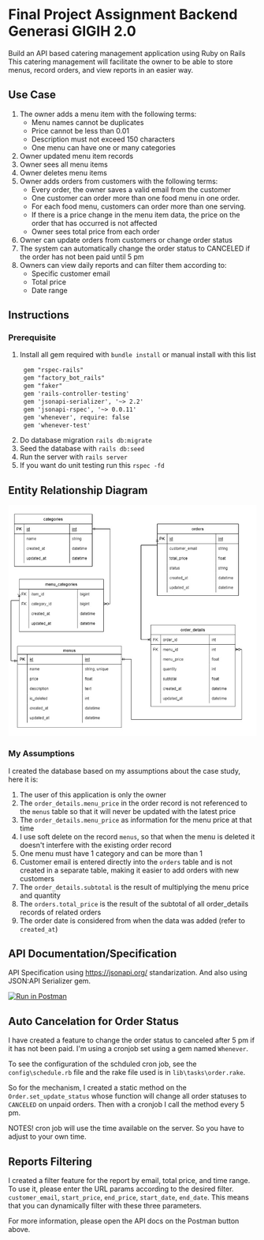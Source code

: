# Final Project Assignment Backend Generasi GIGIH 2.0

Build an API based catering management application using Ruby on Rails This catering management will facilitate the owner to be able to store menus, record orders, and view reports in an easier way.

## Use Case
1. The owner adds a menu item with the following terms:
    * Menu names cannot be duplicates
    * Price cannot be less than 0.01
    * Description must not exceed 150 characters
    * One menu can have one or many categories
2. Owner updated menu item records
3. Owner sees all menu items
4. Owner deletes menu items
5. Owner adds orders from customers with the following terms:
    * Every order, the owner saves a valid email from the customer
    * One customer can order more than one food menu in one order.
    * For each food menu, customers can order more than one serving.
    * If there is a price change in the menu item data, the price on the order that has occurred is not affected
    * Owner sees total price from each order
6. Owner can update orders from customers or change order status
7. The system can automatically change the order status to CANCELED if the order has not been paid until 5 pm
8. Owners can view daily reports and can filter them according to:
    * Specific customer email
    * Total price
    * Date range

## Instructions

### Prerequisite
1. Install all gem required with ```bundle install```
   or manual install with this list
   ```
    gem "rspec-rails"
    gem "factory_bot_rails"
    gem "faker"
    gem 'rails-controller-testing'
    gem 'jsonapi-serializer', '~> 2.2'
    gem 'jsonapi-rspec', '~> 0.0.11'
    gem 'whenever', require: false
    gem 'whenever-test'
   ```
2. Do database migration ```rails db:migrate```
3. Seed the database with ```rails db:seed```
4. Run the server with ```rails server```
5. If you want do unit testing run this ```rspec -fd```

## Entity Relationship Diagram

<img src="Catering Management ERD.jpg" width=1000>

### My Assumptions
I created the database based on my assumptions about the case study, here it is:
1. The user of this application is only the owner
2. The `order_details.menu_price` in the order record is not referenced to the `menus` table so that it will never be updated with the latest price
3. The `order_details.menu_price` as information for the menu price at that time
4. I use soft delete on the record `menus`, so that when the menu is deleted it doesn't interfere with the existing order record
5. One menu must have 1 category and can be more than 1
6. Customer email is entered directly into the `orders` table and is not created in a separate table, making it easier to add orders with new customers
7. The `order_details.subtotal` is the result of multiplying the menu price and quantity
8. The `orders.total_price` is the result of the subtotal of all order_details records of related orders
9. The order date is considered from when the data was added (refer to `created_at`)

## API Documentation/Specification
API Specification using https://jsonapi.org/ standarization. And also using JSON:API Serializer gem.

[![Run in Postman](https://run.pstmn.io/button.svg)](https://app.getpostman.com/run-collection/15761887-db1940df-9252-4726-9180-75071cfd7ef9?action=collection%2Ffork&collection-url=entityId%3D15761887-db1940df-9252-4726-9180-75071cfd7ef9%26entityType%3Dcollection%26workspaceId%3D9dd5c971-fcf2-42e2-8fce-0406681c03a3)

## Auto Cancelation for Order Status
I have created a feature to change the order status to canceled after 5 pm if it has not been paid. I'm using a cronjob set using a gem named `Whenever`.

To see the configuration of the schduled cron job, see the `config\schedule.rb` file and the rake file used is in `lib\tasks\order.rake`.

So for the mechanism, I created a static method on the `Order.set_update_status` whose function will change all order statuses to `CANCELED` on unpaid orders. Then with a cronjob I call the method every 5 pm.

NOTES! cron job will use the time available on the server. So you have to adjust to your own time.

## Reports Filtering
I created a filter feature for the report by email, total price, and time range. To use it, please enter the URL params according to the desired filter.
`customer_email`, `start_price`, `end_price`, `start_date`, `end_date`.
This means that you can dynamically filter with these three parameters.

For more information, please open the API docs on the Postman button above.